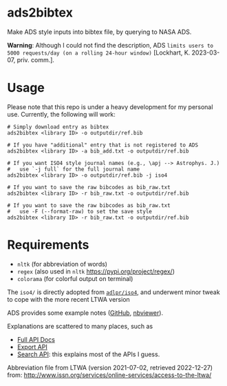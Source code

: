 # ads2bibtex
Make ADS style inputs into bibtex file, by querying to NASA ADS.

**Warning**: Although I could not find the description, ADS ``limits users to 5000 requests/day (on a rolling 24-hour window)`` [Lockhart, K. 2023-03-07, priv. comm.].

# Usage
Please note that this repo is under a heavy development for my personal use. Currently, the following will work:

    # Simply download entry as bibtex
    ads2bibtex <library ID> -o outputdir/ref.bib

    # If you have "additional" entry that is not registered to ADS
    ads2bibtex <library ID> -a bib_add.txt -o outputdir/ref.bib

    # If you want ISO4 style journal names (e.g., \apj --> Astrophys. J.)
    #   use `-j full` for the full journal name
    ads2bibtex <library ID> -o outputdir/ref.bib -j iso4

    # If you want to save the raw bibcodes as bib_raw.txt
    ads2bibtex <library ID> -r bib_raw.txt -o outputdir/ref.bib

    # If you want to save the raw bibcodes as bib_raw.txt
    #   use -F (--format-raw) to set the save style
    ads2bibtex <library ID> -r bib_raw.txt -o outputdir/ref.bib


# Requirements
- `nltk` (for abbreviation of words)
- `regex` (also used in `nltk` https://pypi.org/project/regex/)
- `colorama` (for colorful output on terminal)

The `iso4/` is directly adopted from [`adlpr/iso4`](https://github.com/adlpr/iso4), and underwent minor tweak to cope with the more recent LTWA version

ADS provides some example notes ([GitHub](https://github.com/adsabs/adsabs-dev-api), [nbviewer](https://nbviewer.jupyter.org/github/adsabs/adsabs-dev-api/tree/master/)).

Explanations are scattered to many places, such as
* [Full API Docs](https://ui.adsabs.harvard.edu/help/api/api-docs.html#auth)
* [Export API](https://nbviewer.jupyter.org/github/adsabs/adsabs-dev-api/blob/master/Export_API.ipynb)
* [Search API](https://nbviewer.jupyter.org/github/adsabs/adsabs-dev-api/blob/master/Search_API.ipynb): this explains most of the APIs I guess.

Abbreviation file from LTWA (version 2021-07-02, retrieved 2022-12-27) from: http://www.issn.org/services/online-services/access-to-the-ltwa/
